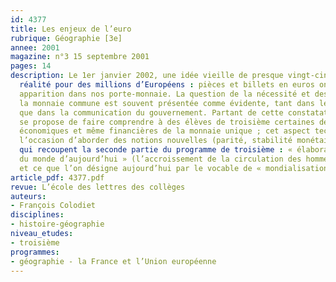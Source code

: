 ```yaml
---
id: 4377
title: Les enjeux de l’euro
rubrique: Géographie [3e] 
annee: 2001
magazine: n°3 15 septembre 2001
pages: 14
description: Le 1er janvier 2002, une idée vieille de presque vingt-cinq ans est
  réalité pour des millions d’Européens : pièces et billets en euros ont fait leur
  apparition dans nos porte-monnaie. La question de la nécessité et des enjeux de
  la monnaie commune est souvent présentée comme évidente, tant dans les manuels scolaires
  que dans la communication du gouvernement. Partant de cette constatation, cet article
  se propose de faire comprendre à des élèves de troisième certaines des incidences
  économiques et même financières de la monnaie unique ; cet aspect technique est
  l’occasion d’aborder des notions nouvelles (parité, stabilité monétaire, spéculation)
  qui recoupent la seconde partie du programme de troisième : « élaboration et organisation
  du monde d’aujourd’hui » (l’accroissement de la circulation des hommes et des biens)
  et ce que l’on désigne aujourd’hui par le vocable de « mondialisation ».
article_pdf: 4377.pdf
revue: L’école des lettres des collèges
auteurs:
- François Colodiet
disciplines:
- histoire-géographie
niveau_etudes:
- troisième
programmes:
- géographie - la France et l’Union européenne
---
```

